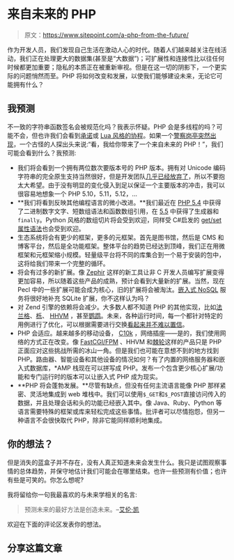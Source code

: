 # 来自未来的 PHP

> 原文：<https://www.sitepoint.com/a-php-from-the-future/>

作为开发人员，我们发现自己生活在激动人心的时代。随着人们越来越关注在线活动，我们正在处理更大的数据集(甚至是“大数据”)；可扩展性和连接性比以往任何时候都更加重要；隐私的本质正在被重新审视。但是在这一切的阴影下，一个更实际的问题悄然而至。PHP 将如何改变和发展，以使我们能够建设未来，无论它可能拥有什么？

## 我预测

不一致的字符串函数签名会被规范化吗？我表示怀疑。PHP 会是多线程的吗？可能不会，但也许我们会看到[承诺](http://en.wikipedia.org/wiki/Futures_and_promises)或 [Lua 风格的协程](http://www.lua.org/pil/9.1.html)。如果一个[警察岗亭突然出现](http://en.wikipedia.org/wiki/Doctor_Who)，一个古怪的人探出头来说:“看，我给你带来了一个来自未来的 PHP！”，我们可能会看到什么？我预测:

*   我们将会看到一个拥有两位数次要版本号的 PHP 版本。拥有对 Unicode 编码字符串的完全原生支持当然很好，但是开发团队[几乎已经放弃了](http://tinyurl.com/42eqajo)，所以不要抱太大希望。由于没有明显的变化侵入到足以保证一个主要版本的冲击，我可以很容易地想象一个 PHP 5.10，5.11，5.12，…
*   **我们将看到反映其他编程语言的微小改进。**我们最近在 [PHP 5.4](http://tinyurl.com/d852fxa) 中获得了二进制数字文字、短数组语法和函数数组引用，在 [5.5](http://tinyurl.com/qcf8e6n) 中获得了生成器和`finally`。Python 风格的数组切片将会受到欢迎，同样受 C#启发的 [get/set 属性语法](https://wiki.php.net/rfc/propertygetsetsyntax-as-implemented)也会受到欢迎。
*   生态系统将会有更少的框架，更多的元框架。首先是图书馆，然后是 CMS 和博客平台，然后是全功能框架。整体平台的趋势已经达到顶峰，我们正在用微框架和元框架缩小规模。轻量级平台将不同的库集合到一个易于安装的包中，这将给我们带来一个完整的循环。
*   将会有过多的新扩展。像 [Zephir](http://blog.phalconphp.com/post/57161129440/phalcon-2-0-the-future) 这样的新工具让非 C 开发人员编写扩展变得更加容易，所以随着这些产品的成熟，预计会看到大量新的扩展。当然，现在 Pecl 中的一些扩展可能会成为核心，旧的扩展将会被淘汰。[嵌入式 NoSQL](http://unqlite.org/) 服务将很好地补充 SQLite 扩展，你不这样认为吗？
*   对 Zend 引擎的依赖将会减少。大多数人都不知道 PHP 的其他实现，比如[法兰格](http://www.php-compiler.net/)、[栎](http://quercus.caucho.com/)、 [HHVM](http://www.hhvm.com/blog) ，甚至[鹦鹉](http://www.parrot.org/)。未来，各种运行时间，每一个都针对特定的用例进行了优化，可以根据需要进行交换[看起来并不难以置信](https://wiki.php.net/rfc/php_native_interface)。
*   PHP 会适应。越来越多的移动设备， [C10k](http://en.wikipedia.org/wiki/C10k_problem) ，网络插座——是的，我们使用网络的方式正在改变。像 [FastCGI/FPM](http://php.net/manual/en/install.fpm.php) 、HHVM 和[棘轮](http://socketo.me/)这样的产品只是 PHP 正面应对这些挑战所需的冰山一角。但是我们也可能在意想不到的地方找到 PHP。路由器、智能设备和其他设备的情况如何？有了内置的网络服务器和嵌入式数据库，*AMP 栈现在可以拼写成 PHP。发布一个包含更少核心扩展/功能和专门运行时的版本可以让嵌入式 PHP 成为现实。
*   **PHP 将会蓬勃发展。**尽管有缺点，但没有任何主流语言能像 PHP 那样紧密、灵活地集成到 web 堆栈中。我们可以使用`$_GET`和`$_POST`直接访问传入的数据，并且处理会话和头的功能已经嵌入其中。像 Java、Ruby、Python 等语言需要特殊的框架或库来轻松完成这些事情。批评者可以尽情抱怨，但另一种语言不会很快取代 PHP，除非它能同样顺利地集成。

## 你的想法？

但是消失的蓝盒子并不存在，没有人真正知道未来会发生什么。我只是试图观察事情的总体趋势，并保守地估计我们可能会在哪里结束。也许一些预测有价值；也许有些是可笑的。你怎么想呢?

我将留给你一句我最喜欢的与未来学相关的名言:

> 预测未来的最好方法是创造未来。–[艾伦·凯](http://en.wikipedia.org/wiki/Alan_Kay)

欢迎在下面的评论区发表你的想法。

## 分享这篇文章